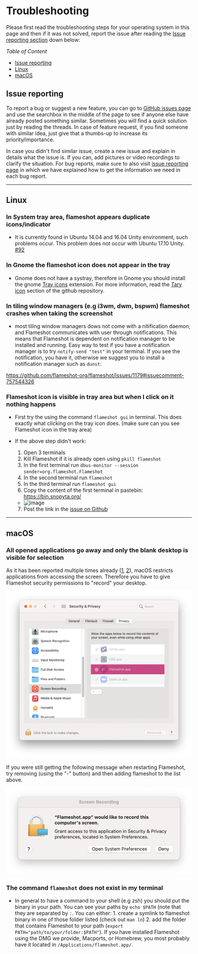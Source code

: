 # Troubleshooting

Please first read the troubleshooting steps for your operating system in this page and then if it was not solved, report the issue after reading the [Issue reporting section](#issue-reporting) down below:

*Table of Content*
- [Issue reporting](#issue-reporting)
- [Linux](#linux)
- [macOS](#macos)


## Issue reporting

To report a bug or suggest a new feature, you can go to [GitHub issues page](https://github.com/flameshot-org/flameshot/issues) and use the searchbox in the middle of the page to see if anyone else have already posted something similar. Sometimes you will find a quick solution just by reading the threads. In case of feature request, if you find someone with similar idea, just give that a thumbs-up to increase its priority/importance.

In case you didn't find similar issue, create a new issue and explain in details what the issue is. If you can, add pictures or video recordings to clarify the situation. For bug reports, make sure to also visit [issue reporting page](/issue-reporting) in which we have explained how to get the information we need in each bug report.

-------

## Linux

### In System tray area, flameshot appears **duplicate icons/indicator**

* It is currently found in Ubuntu 14.04 and 16.04 Unity environment, such problems occur. This problem does not occur with Ubuntu 17.10 Unity. [#92](https://github.com/flameshot-org/flameshot/issues/92)


### In Gnome the flameshot icon does not appear in the tray

* Gnome does not have a systray, therefore in Gnome you should install the gnome [Tray icons](https://extensions.gnome.org/extension/1503/tray-icons/) extension. For more information, read the [Tary icon](https://github.com/flameshot-org/flameshot#tray-icon) section of the github repository.

### In tiling window managers (e.g i3wm, dwm, bspwm) flameshot crashes when taking the screenshot

* most tiling window managers dows not come with a nitification daemon, and Flameshot communicates with user through notifications. This means that Flameshot is dependent on notification manager to be installed and running. Easy way to test if you have a notification manager is to try `notify-send "test"` in your terminal. If you see the notification, you have it, otherwise we suggest you to install a notification manager such as `dunst`:

https://github.com/flameshot-org/flameshot/issues/1179#issuecomment-757544326

### Flameshot icon is visible in tray area but when I click on it nothing happens

* First try the using the command `flameshot gui` in terminal. This does exactly what clicking on the tray icon does. (make sure can you see Flameshot icon in the tray area)

* If the above step didn't work:
    1. Open 3 terminals
    2. Kill Flameshot if it is already open using `pkill flameshot`
    3. In the first terminal run `dbus-monitor --session sender=org.flameshot.Flameshot`
    4. In the second terminal run `flameshot`
    5. In the third terminal run `flameshot gui`
    6. Copy the content of the first terminal in pastebin: https://bin.snopyta.org/
    - ![image](https://user-images.githubusercontent.com/390889/116671105-3b09d780-a9a9-11eb-8941-df52c9802c85.png)
    7. Post the link in the [issue on Github](https://github.com/flameshot-org/flameshot/issues)

-------

## macOS

### All opened applications go away and only the blank desktop is visible for selection

As it has been reported multiple times already ([1](https://github.com/flameshot-org/flameshot/issues/1537), [2](https://github.com/flameshot-org/flameshot/issues/1571)), macOS restricts applications from accessing the screen. Therefore you have to give Flameshot security permissions to "record" your desktop.

![A picture of the macOS Security & Privacy settings that shows the Flameshot should be added to the list in the "privacy" tab](/media/macos_permissions.png)

If you were still getting the following message when restarting Flameshot, try removing (using the "-" button) and then adding flameshot to the list above.

![A screenshot of a permission request window in macOS which says "Flameshot.app would like to record this computer's screen"](/media/macos_screenrecording_permission_request.png)

### The command `flameshot` does not exist in my terminal

- In general to have a command to your shell (e.g zsh) you should put the binary in your path. You can see your paths by `echo $PATH` (note that they are separated by `:`. You can either:
                                                                                                                                1. create a symlink to flameshot binary in one of those folder listed (check out `man ln`)
                                                                                                                                2. add the folder that contains Flameshot to your path (`export PATH="path/to/your/folder:$PATH"`). If you have installed Flameshot using the DMG we provide, Macports, or Homebrew, you most probably have it located in `/Applications/flameshot.app/`.

